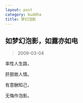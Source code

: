 ```yaml
---
layout: post
category: buddha
title: 梦幻泡影
---
```


## 如梦幻泡影，如露亦如电 ##

> 2009-03-04

率性人生路，

肝胆故人情。

有意酬知己，

无悔作泡影。
